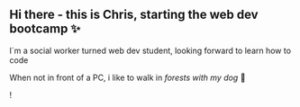 ## **Hi there - this is Chris, starting the web dev bootcamp** ✨

I´m a social worker turned web dev student, looking forward to learn how to code 

When not in front of a PC, i like to walk in *forests with my dog* 🌱

! 
<!--
**chriswebdev25/chriswebdev25** is a ✨ _special_  repository because its `README.md` (this file) appears on your GitHub profile.

Here are some ideas to get you started:

- 🔭 I’m currently working on ...
-  I’m currently learning ...
- 👯 I’m looking to collaborate on ...
- 🤔 I’m looking for help with ...
- 💬 Ask me about ...
- 📫 How to reach me: ...
- 😄 Pronouns: ...
- ⚡ Fun fact: ...
-->
